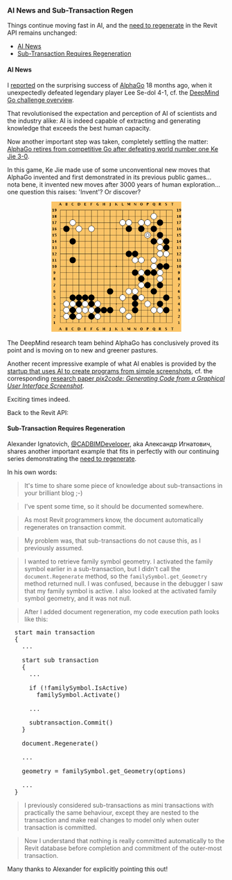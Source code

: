 <head>
<meta http-equiv="Content-Type" content="text/html; charset=utf-8">
<link rel="stylesheet" type="text/css" href="bc.css">
<script src="run_prettify.js" type="text/javascript"></script>
<!--
<script src="https://google-code-prettify.googlecode.com/svn/loader/run_prettify.js" type="text/javascript"></script>
-->
</head>

<!---

- AI News
  https://www.theverge.com/2017/5/27/15704088/alphago-ke-jie-game-3-result-retires-future
  [Startup uses AI to create programs from simple screenshots](https://siliconangle.com/blog/2017/05/28/startup-uses-ai-create-gui-source-code-simple-screenshots)
  research paper [pix2code: Generating Code from a Graphical User Interface Screenshot](https://arxiv.org/pdf/1705.07962.pdf)
  
- Александр Игнатович Re: for the tbc blogpost

AI beats all + invents new moves post 3000 year @AutodeskForge #ForgeDevCon #RevitAPI @AutodeskRevit #bim #dynamobim http://bit.ly/ai_sub_tx_regen

Sub-Transaction requires regeneration @AutodeskForge #ForgeDevCon #RevitAPI @AutodeskRevit #bim #dynamobim http://bit.ly/ai_sub_tx_regen

Things continue moving fast in AI, and the need to regenerate in the Revit API remains unchanged
&ndash; AI News
&ndash; Subtransaction Requires Regeneration...

-->

### AI News and Sub-Transaction Regen

Things continue moving fast in AI, and
the [need to regenerate](http://thebuildingcoder.typepad.com/blog/about-the-author.html#5.33) in
the Revit API remains unchanged:

- [AI News](#2)
- [Sub-Transaction Requires Regeneration](#3)


#### <a name="2"></a>AI News

I [reported](http://thebuildingcoder.typepad.com/blog/2016/01/bim-programming-madrid-and-spanish-connectivity.html#7) on
the surprising success of [AlphaGo](https://en.wikipedia.org/wiki/AlphaGo) 18
months ago, when it unexpectedly defeated legendary player Lee Se-dol 4-1, cf.
the [DeepMind Go challenge overview](https://www.theverge.com/google-deepmind).

That revolutionised the expectation and perception of AI of scientists and the industry alike: AI is indeed capable of extracting and generating knowledge that exceeds the best human capacity.

Now another important step was taken, completely settling the matter:
[AlphaGo retires from competitive Go after defeating world number one Ke Jie 3-0](https://www.theverge.com/2017/5/27/15704088/alphago-ke-jie-game-3-result-retires-future).

In this game, Ke Jie made use of some unconventional new moves that AlphaGo invented and first demonstrated in its previous public games... nota bene, it invented new moves after 3000 years of human exploration... one question this raises: 'Invent'? Or discover?

<center>
<img src="img/go_game_kobayashi_kato.png" alt="Go game" width="300"> <!-- 437 -->
</center>

The DeepMind research team behind AlphaGo has conclusively proved its point and is moving on to new and greener pastures.

Another recent impressive example of what AI enables is provided by
the [startup that uses AI to create programs from simple screenshots](https://siliconangle.com/blog/2017/05/28/startup-uses-ai-create-gui-source-code-simple-screenshots),
cf. the corresponding [research paper *pix2code: Generating Code from a Graphical User Interface Screenshot*](https://arxiv.org/pdf/1705.07962.pdf).

Exciting times indeed.

Back to the Revit API:


#### <a name="3"></a>Sub-Transaction Requires Regeneration

Alexander Ignatovich, [@CADBIMDeveloper](https://github.com/CADBIMDeveloper),
aka Александр Игнатович, shares another important example that fits in perfectly with our continuing series demonstrating
the [need to regenerate](http://thebuildingcoder.typepad.com/blog/about-the-author.html#5.33).

In his own words:

> It's time to share some piece of knowledge about sub-transactions in your brilliant blog ;-)

> I've spent some time, so it should be documented somewhere.

> As most Revit programmers know, the document automatically regenerates on transaction commit.

> My problem was, that sub-transactions do not cause this, as I previously assumed.

> I wanted to retrieve family symbol geometry. I activated the family symbol earlier in a sub-transaction, but I didn't call the `document.Regenerate` method, so the `familySymbol.get_Geometry` method returned null. I was confused, because in the debugger I saw that my family symbol is active. I also looked at the activated family symbol geometry, and it was not null.

> After I added document regeneration, my code execution path looks like this:

<pre class="code">
  start main transaction
  {
    ...
    
    start sub transaction
    {
      ...
      
      if (!familySymbol.IsActive)
        familySymbol.Activate()
      
      ...
      
      subtransaction.Commit()
    }
    
    document.Regenerate()
    
    ...
    
    geometry = familySymbol.get_Geometry(options)
    
    ...
  }
</pre>

> I previously considered sub-transactions as mini transactions with practically the same behaviour, except they are nested to the transaction and make real changes to model only when outer transaction is committed.

> Now I understand that nothing is really committed automatically to the Revit database before completion and commitment of the outer-most transaction.

Many thanks to Alexander for explicitly pointing this out!

